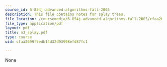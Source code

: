 ```yaml
---
course_id: 6-854j-advanced-algorithms-fall-2005
description: This file contains notes for splay trees.
file_location: /coursemedia/6-854j-advanced-algorithms-fall-2005/cfaa2099f5edb14d32d93998efd87fc1_n3_splay.pdf
file_type: application/pdf
layout: pdf
title: n3_splay.pdf
type: course
uid: cfaa2099f5edb14d32d93998efd87fc1

---
```

None